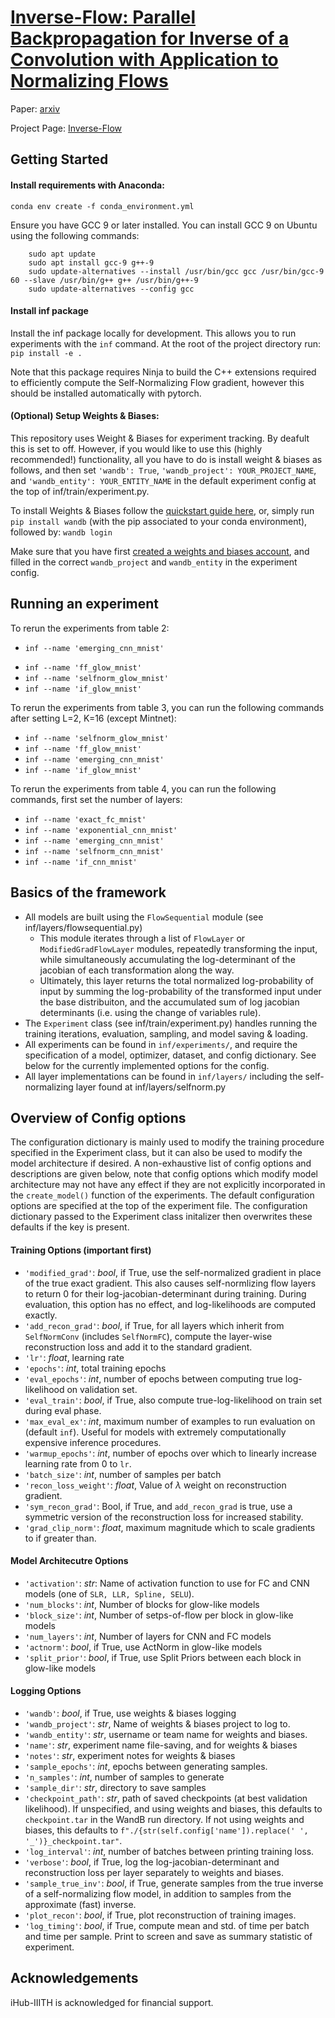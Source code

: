 # [Inverse-Flow: Parallel Backpropagation for Inverse of a Convolution with Application to Normalizing Flows](https://openreview.net/forum?id=9e0yjZevPe)

Paper: [arxiv](https://arxiv.org/abs/2410.14634)

Project Page: [Inverse-Flow](https://naagar.github.io/projectPage_InverseFlow/)
## Getting Started
#### Install requirements with Anaconda:
`conda env create -f conda_environment.yml`

Ensure you have GCC 9 or later installed. You can install GCC 9 on Ubuntu using the following commands: 

        sudo apt update
        sudo apt install gcc-9 g++-9
        sudo update-alternatives --install /usr/bin/gcc gcc /usr/bin/gcc-9 60 --slave /usr/bin/g++ g++ /usr/bin/g++-9
        sudo update-alternatives --config gcc
#### Install inf package
Install the inf package locally for development. This allows you to run experiments with the `inf` command. At the root of the project directory run:
`pip install -e .`

Note that this package requires Ninja to build the C++ extensions required to efficiently compute the Self-Normalizing Flow gradient, however this should be installed automatically with pytorch.

#### (Optional) Setup Weights & Biases:
This repository uses Weight & Biases for experiment tracking. By deafult this is set to off. However, if you would like to use this (highly recommended!) functionality, all you have to do is install weight & biases as follows, and then set `'wandb': True`,  `'wandb_project': YOUR_PROJECT_NAME`, and `'wandb_entity': YOUR_ENTITY_NAME` in the default experiment config at the top of inf/train/experiment.py.

To install Weights & Biases follow the [quickstart guide here](https://docs.wandb.com/quickstart), or, simply run `pip install wandb` (with the pip associated to your conda environment), followed by: `wandb login`

Make sure that you have first [created a weights and biases account](https://app.wandb.ai/login?signup=true), and filled in the correct `wandb_project` and `wandb_entity` in the experiment config.

## Running an experiment
<!-- To rerun the experiments from table 2, you can run the following commands: -->
<!-- - `inf --name 'selfnorm_fc_mnist'` -->
<!-- - `inf --name 'exact_fc_mnist'` -->
<!-- - `inf --name 'selfnorm_cnn_mnist'` -->
<!-- - `inf --name 'exact_cnn_mnist'` -->
<!-- - `inf --name 'emerging_cnn_mnist'` -->
<!-- - `inf --name 'exponential_cnn_mnist'` -->
<!-- - `inf --name 'conv1x1_glow_mnist'` -->
<!-- - `inf --name 'selfnorm_glow_mnist'` -->
<!-- - `inf --name 'if_cnn_mnist'` -->
<!-- - `inf --name 'if_exact_cnn_mnist'` -->


To rerun the experiments from table 2:
<!-- - `inf --name 'if_conv1x1_glow_cifar'` -->
- `inf --name 'emerging_cnn_mnist'`
<!-- - `inf --name 'emerging_cnn_mnist'` -->
- `inf --name 'ff_glow_mnist'`
- `inf --name 'selfnorm_glow_mnist'`
- `inf --name 'if_glow_mnist'`

<!-- - `inf --name 'if_selfnorm_glow_cifar'`
- `inf --name 'if_conv1x1_glow_imagenet'`
- `inf --name 'if_glow_imagenet'` -->
<!-- - `inf --name 'selfnorm_cnn_mnist'` -->

To rerun the experiments from table 3, you can run the following commands after setting L=2, K=16 (except Mintnet):
<!-- - `inf --name 'emerging_cnn_mnist'` -->
- `inf --name 'selfnorm_glow_mnist'`
- `inf --name 'ff_glow_mnist'`
- `inf --name 'emerging_cnn_mnist'`
- `inf --name 'if_glow_mnist'`

To rerun the experiments from table 4, you can run the following commands, first set the number of layers:
- `inf --name 'exact_fc_mnist'` 
- `inf --name 'exponential_cnn_mnist'`
- `inf --name 'emerging_cnn_mnist'`
- `inf --name 'selfnorm_cnn_mnist'`
- `inf --name 'if_cnn_mnist'`

<!-- To recreate the results of figure 4, run:
- `inf --name 'inf_timescaling'` -->

<!-- To recreate the results of Table A.5 (using improved constrained optimization), run:
- `inf --name 'geco_selfnorm_glow_mnist` -->

## Basics of the framework
- All models are built using the `FlowSequential` module (see inf/layers/flowsequential.py)
    - This module iterates through a list of `FlowLayer` or `ModifiedGradFlowLayer` modules, repeatedly transforming the input, while simultaneously accumulating the log-determinant of the jacobian of each transformation along the way.
    - Ultimately, this layer returns the total normalized log-probability of input by summing the log-probability of the transformed input under the base distribuiton, and the accumulated sum of log jacobian determinants (i.e. using the change of variables rule).
- The `Experiment` class (see inf/train/experiment.py) handles running the training iterations, evaluation, sampling, and model saving & loading.
- All experiments can be found in `inf/experiments/`, and require the specification of a model, optimizer, dataset, and config dictionary. See below for the currently implemented options for the config.  
- All layer implementations can be found in `inf/layers/` including the self-normalizing layer found at inf/layers/selfnorm.py

## Overview of Config options
The configuration dictionary is mainly used to modify the training procedure specified in the Experiment class, but it can also be used to modify the model architecture if desired. A non-exhaustive list of config options and descriptions are given below, note that config options which modify model architecture may not have any effect if they are not explicitly incorporated in the `create_model()` function of the experiments. The default configuration options are specified at the top of the experiment file. The configuration dictionary passed to the Experiment class initalizer then overwrites these defaults if the key is present.


#### Training Options (important first)
- `'modified_grad'`: *bool*, if True, use the self-normalized gradient in place of the true exact gradient. This also causes self-normlizing flow layers to return 0 for their log-jacobian-determinant during training. During evaluation, this option has no effect, and log-likelihoods are computed exactly.  
- `'add_recon_grad'`: *bool*, if True, for all layers which inherit from `SelfNormConv` (includes `SelfNormFC`), compute the layer-wise reconstruction loss and add it to the standard gradient.
- `'lr'`: *float*, learning rate
- `'epochs'`: *int*, total training epochs
- `'eval_epochs'`: *int*, number of epochs between computing true log-likelihood on validation set.
- `'eval_train'`:  *bool*, if True, also compute true-log-likelihood on train set during eval phase.
- `'max_eval_ex'`: *int*, maximum number of examples to run evaluation on (default `inf`). Useful for models with extremely computationally expensive inference procedures. 
- `'warmup_epochs'`: *int*, number of epochs over which to linearly increase learning rate from $0$ to `lr`.
- `'batch_size'`: *int*, number of samples per batch
- `'recon_loss_weight'`: *float*, Value of $\lambda$ weight on reconstruction gradient. 
- `'sym_recon_grad'`: Bool, if True, and `add_recon_grad` is true, use a symmetric version of the reconstruction loss for increased stability.
- `'grad_clip_norm'`: *float*, maximum magnitude which to scale gradients to if greater than.

#### Model Architecutre Options
- `'activation'`: *str*: Name of activation function to use for FC and CNN models (one of `SLR, LLR, Spline, SELU`).
- `'num_blocks'`: *int*, Number of blocks for glow-like models
- `'block_size'`: *int*, Number of setps-of-flow per block in glow-like models
- `'num_layers'`: *int*, Number of layers for CNN and FC models
- `'actnorm'`: *bool*, if True, use ActNorm in glow-like models
- `'split_prior'`: *bool*, if True, use Split Priors between each block in glow-like models

#### Logging Options
- `'wandb'`: *bool*, if True, use weights & biases logging
- `'wandb_project'`: *str*, Name of weights & biases project to log to.
- `'wandb_entity'`: *str*, username or team name for weights and biases.
- `'name'`: *str*, experiment name file-saving, and for weights & biases
- `'notes'`: *str*, experiment notes for weights & biases
- `'sample_epochs'`: *int*, epochs between generating samples.
- `'n_samples'`: *int*, number of samples to generate 
- `'sample_dir'`: *str*, directory to save samples
- `'checkpoint_path'`: *str*, path of saved checkpoints (at best validation likelihood). If unspecified, and using weights and biases, this defaults to `checkpoint.tar` in the WandB run directory. If not using weights and biases, this defaults to `f"./{str(self.config['name']).replace(' ', '_')}_checkpoint.tar"`.
- `'log_interval'`: *int*, number of batches between printing training loss.
- `'verbose'`: *bool*, if True, log the log-jacobian-determinant and reconstruction loss per layer separately to weights and biases.
- `'sample_true_inv'`: *bool*, if True, generate samples from the true inverse of a self-normalizing flow model, in addition to samples from the approximate (fast) inverse.
- `'plot_recon'`: *bool*, if True, plot reconstruction of training images.
- `'log_timing'`: *bool*, if True, compute mean and std. of time per batch and time per sample. Print to screen and save as summary statistic of experiment.

## Acknowledgements
iHub-IIITH is acknowledged for financial support.
